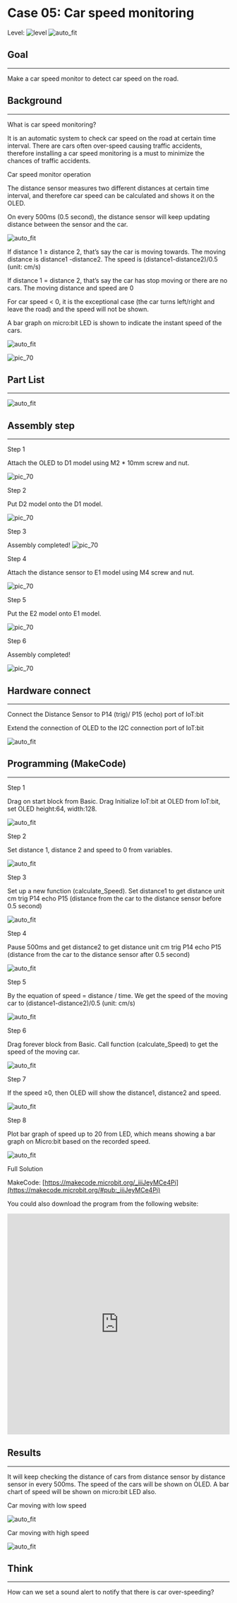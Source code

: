 # Case 05: Car speed monitoring 

Level: ![level](images/level3.png)
![auto_fit](images/Case5/case-05.png)<P>

## Goal
<HR>

Make a car speed monitor to detect car speed on the road.<BR><P>

## Background
<HR>

<span id="subtitle">What is car speed monitoring?</span><P>
It is an automatic system to check car speed on the road at certain time interval. There are cars often over-speed causing traffic accidents, therefore installing a car speed monitoring is a must to minimize the chances of traffic accidents.<BR><P>

<span id="subtitle">Car speed monitor operation</span><P>
The distance sensor measures two different distances at certain time interval, and therefore car speed can be calculated and shows it on the OLED. <BR><P>
On every 500ms (0.5 second), the distance sensor will keep updating distance between the sensor and the car. <BR><P>
![auto_fit](images/Case5/Case5_des1.png)<P>
If distance 1 ≥ distance 2, that’s say the car is moving towards. The moving distance is distance1 -distance2. The speed is (distance1-distance2)/0.5 (unit: cm/s) <BR><P>
If distance 1 = distance 2, that’s say the car has stop moving or there are no cars. The moving distance and speed are 0 <BR><P>
For car speed < 0, it is the exceptional case (the car turns left/right and leave the road) and the speed will not be shown. <BR><P>
A bar graph on micro:bit LED is shown to indicate the instant speed of the cars. <BR><P>
![auto_fit](images/Case5/Case5_des2.png)<P>

![pic_70](images/Case5/Concept-diagram-Case5.png)<P>
## Part List
<HR>

![auto_fit](images/Case5/Case5_parts.png)<P>

## Assembly step
<HR>

<span id="subtitle">Step 1</span><P>
Attach the OLED to D1 model using M2 * 10mm screw and nut.<BR><P>
![pic_70](images/Case5/Case5_ass1.png)<P>
<span id="subtitle">Step 2</span><P>
Put D2 model onto the D1 model.<BR><P>
![pic_70](images/Case5/Case5_ass2.png)<P>
<span id="subtitle">Step 3</span><P>
Assembly completed!
![pic_70](images/Case5/Case5_ass3.png)<P>
<span id="subtitle">Step 4</span><P>
Attach the distance sensor to E1 model using M4 screw and nut.<BR><P>
![pic_70](images/Case5/Case5_ass4.png)<P>
<span id="subtitle">Step 5</span><P>
Put the E2 model onto E1 model.<BR><P>
![pic_70](images/Case5/Case5_ass5.png)<P>
<span id="subtitle">Step 6</span><P>
Assembly completed!<BR><P>
![pic_70](images/Case5/Case5_ass6.png)<P>

## Hardware connect
<HR>

Connect the Distance Sensor to P14 (trig)/ P15 (echo) port of IoT:bit <BR><P>
Extend the connection of OLED to the I2C connection port of IoT:bit <BR><P>
![auto_fit](images/Case5/Case5_hardware.png)<P>

## Programming (MakeCode)
<HR>

<span id="subtitle">Step 1</span><P>
Drag on start block from Basic. Drag Initialize IoT:bit at OLED from IoT:bit, set OLED height:64, width:128.<BR><P>
![auto_fit](images/Case5/Case5_p1.png)<P>
<span id="subtitle">Step 2</span><P>
Set distance 1, distance 2 and speed to 0 from variables. <BR><P>
 ![auto_fit](images/Case5/Case5_p2.png)<P>
<span id="subtitle">Step 3</span><P>
Set up a new function (calculate_Speed). Set distance1 to get distance unit cm trig P14 echo P15 (distance from the car to the distance sensor before 0.5 second)<BR><P>
![auto_fit](images/Case5/Case5_p3.png)<P>
<span id="subtitle">Step 4</span><P>
Pause 500ms and get distance2 to get distance unit cm trig P14 echo P15 (distance from the car to the distance sensor after 0.5 second)<BR><P>
 ![auto_fit](images/Case5/Case5_p4.png)<P>
<span id="subtitle">Step 5</span><P>
By the equation of speed = distance / time. We get the speed of the moving car to (distance1-distance2)/0.5 (unit: cm/s)<BR><P>
 ![auto_fit](images/Case5/Case5_p5.png)<P>
<span id="subtitle">Step 6</span><P>
Drag forever block from Basic. Call function (calculate_Speed) to get the speed of the moving car.<BR><P>
 ![auto_fit](images/Case5/Case5_p6.png)<P>
<span id="subtitle">Step 7</span><P>
If the speed ≥0, then OLED will show the distance1, distance2 and speed.<BR><P>
 ![auto_fit](images/Case5/Case5_p7.png)<P>
<span id="subtitle">Step 8</span><P>
Plot bar graph of speed up to 20 from LED, which means showing a bar graph on Micro:bit based on the recorded speed.<BR><P>
![auto_fit](images/Case5/Case5_p8.png)<P>


<span id="subtitle">Full Solution<BR><P>
MakeCode: [https://makecode.microbit.org/_iiiJeyMCe4Pi](https://makecode.microbit.org/#pub:_iiiJeyMCe4Pi)<BR><P>
You could also download the program from the following website:<BR>
<iframe src="https://makecode.microbit.org/#pub:_iiiJeyMCe4Pi" width="100%" height="500" frameborder="0"></iframe>


## Results
<HR>

It will keep checking the distance of cars from distance sensor by distance sensor in every 500ms. The speed of the cars will be shown on OLED. A bar chart of speed will be shown on micro:bit LED also.<BR><P>
<span id="subtitle">Car moving with low speed</span><P>
![auto_fit](images/Case5/Case5_result1.gif)<P>
<span id="subtitle">Car moving with high speed</span><P>
![auto_fit](images/Case5/Case5_result2.gif)<P>

## Think
<HR>

How can we set a sound alert to notify that there is car over-speeding?<BR><P>

